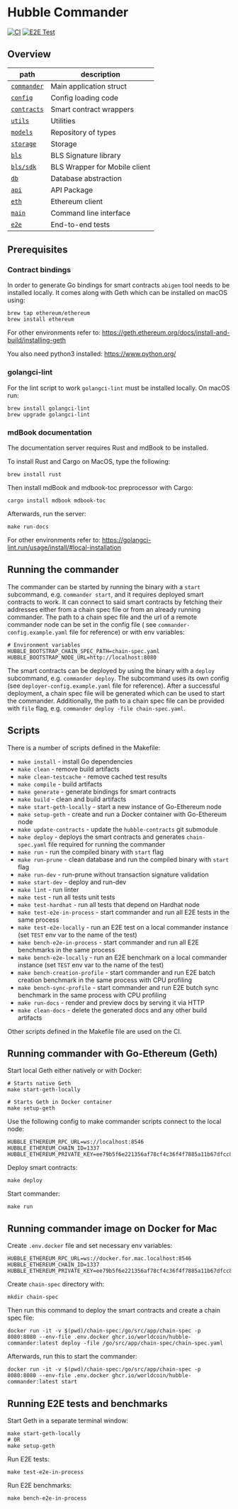 # Hubble Commander

[![CI](https://github.com/worldcoin/hubble-commander/actions/workflows/ci.yml/badge.svg)](https://github.com/worldcoin/hubble-commander/actions/workflows/ci.yml)
[![E2E Test](https://github.com/worldcoin/hubble-commander/actions/workflows/e2e.yml/badge.svg)](https://github.com/worldcoin/hubble-commander/actions/workflows/e2e.yml)

## Overview

|                     path                     |                description                |
| -------------------------------------------- | ----------------------------------------- |
| [`commander`](commander)                     | Main application struct                   |
| [`config`](config)                           | Config loading code                       |
| [`contracts`](contracts)                     | Smart contract wrappers                   |
| [`utils`](utils)                             | Utilities                                 |
| [`models`](models)                           | Repository of types                       |
| [`storage`](storage)                         | Storage                                   |
| [`bls`](bls)                                 | BLS Signature library                     |
| [`bls/sdk`](bls/sdk)                         | BLS Wrapper for Mobile client             |
| [`db`](db)                                   | Database abstraction                      |
| [`api`](api)                                 | API Package                               |
| [`eth`](eth)                                 | Ethereum client                           |
| [`main`](main)                               | Command line interface                    |
| [`e2e`](e2e)                                 | End-to-end tests                          |

<!-- Above table extracted using
#!/usr/bin/env python3
from pathlib import Path
from pytablewriter import MarkdownTableWriter
import re

value_matrix = []
for path_object in Path(".").glob('**/Readme.md'):
    if 'hubble-contracts' in f"{path_object}":
        continue
    print(f"Parsing {path_object}")
    dir = f"{path_object.parent}"
    readme = path_object.read_text()
    title = re.match("#\s*(.*?)\n", readme).group(1)
    value_matrix += [[f"[`{dir}`]({dir})", f"{title}"]]

MarkdownTableWriter(
    headers=["path", "description"],
    value_matrix=value_matrix,
    margin=1
).write_table()
-->

## Prerequisites

### Contract bindings

In order to generate Go bindings for smart contracts `abigen` tool needs to be installed locally. 
It comes along with Geth which can be installed on macOS using:

```shell
brew tap ethereum/ethereum
brew install ethereum
```

For other environments refer to: <https://geth.ethereum.org/docs/install-and-build/installing-geth>

You also need python3 installed: <https://www.python.org/>

### golangci-lint

For the lint script to work `golangci-lint` must be installed locally. On macOS run:

```shell
brew install golangci-lint
brew upgrade golangci-lint
```

### mdBook documentation

The documentation server requires Rust and mdBook to be installed.

To install Rust and Cargo on MacOS, type the following:

```shell
brew install rust
```

Then install mdBook and mdbook-toc preprocessor with Cargo:

```shell
cargo install mdbook mdbook-toc
```

Afterwards, run the server:

```shell
make run-docs
```

For other environments refer to: <https://golangci-lint.run/usage/install/#local-installation>

## Running the commander

The commander can be started by running the binary with a `start` subcommand, e.g. `commander start`, and it requires deployed smart
contracts to work. It can connect to said smart contracts by fetching their addresses either from a chain spec file or from an already
running commander. The path to a chain spec file and the url of a remote commander node can be set in the config file (
see `commander-config.example.yaml` file for reference)
or with env variables:

```shell
# Environment variables
HUBBLE_BOOTSTRAP_CHAIN_SPEC_PATH=chain-spec.yaml
HUBBLE_BOOTSTRAP_NODE_URL=http://localhost:8080
```

The smart contracts can be deployed by using the binary with a `deploy` subcommand, e.g. `commander deploy`.
The subcommand uses its own config (see `deployer-config.example.yaml` file for reference).
After a successful deployment, a chain spec file will be generated which can be used to start the commander.
Additionally, the path to a chain spec file can be provided with `file` flag, e.g. `commander deploy -file chain-spec.yaml`.

## Scripts

There is a number of scripts defined in the Makefile:

* `make install` - install Go dependencies
* `make clean` - remove build artifacts
* `make clean-testcache` - remove cached test results 
* `make compile` - build artifacts
* `make generate` - generate bindings for smart contracts
* `make build` - clean and build artifacts
* `make start-geth-locally` - start a new instance of Go-Ethereum node
* `make setup-geth` - create and run a Docker container with Go-Ethereum node
* `make update-contracts` - update the `hubble-contracts` git submodule
* `make deploy` - deploys the smart contracts and generates `chain-spec.yaml` file required for running the commander
* `make run` - run the compiled binary with `start` flag
* `make run-prune` - clean database and run the compiled binary with `start` flag
* `make run-dev` - run-prune without transaction signature validation
* `make start-dev` - deploy and run-dev
* `make lint` - run linter
* `make test` - run all tests unit tests
* `make test-hardhat` - run all tests that depend on Hardhat node
* `make test-e2e-in-process` - start commander and run all E2E tests in the same process 
* `make test-e2e-locally` - run an E2E test on a local commander instance (set `TEST` env var to the name of the test)
* `make bench-e2e-in-process` - start commander and run all E2E benchmarks in the same process 
* `make bench-e2e-locally` - run an E2E benchmark on a local commander instance (set `TEST` env var to the name of the test)
* `make bench-creation-profile` - start commander and run E2E batch creation benchmark in the same process with CPU profiling
* `make bench-sync-profile` - start commander and run E2E butch sync benchmark in the same process with CPU profiling
* `make run-docs` - render and preview docs by serving it via HTTP
* `make clean-docs` - delete the generated docs and any other build artifacts

Other scripts defined in the Makefile file are used on the CI.

## Running commander with Go-Ethereum (Geth)

Start local Geth either natively or with Docker:

```shell
# Starts native Geth
make start-geth-locally

# Starts Geth in Docker container
make setup-geth
```

Use the following config to make commander scripts connect to the local node:

```shell
HUBBLE_ETHEREUM_RPC_URL=ws://localhost:8546
HUBBLE_ETHEREUM_CHAIN_ID=1337
HUBBLE_ETHEREUM_PRIVATE_KEY=ee79b5f6e221356af78cf4c36f4f7885a11b67dfcc81c34d80249947330c0f82
```

Deploy smart contracts:
```shell
make deploy
```

Start commander:
```shell
make run
```

## Running commander image on Docker for Mac

Create `.env.docker` file and set necessary env variables:

```shell
HUBBLE_ETHEREUM_RPC_URL=ws://docker.for.mac.localhost:8546
HUBBLE_ETHEREUM_CHAIN_ID=1337
HUBBLE_ETHEREUM_PRIVATE_KEY=ee79b5f6e221356af78cf4c36f4f7885a11b67dfcc81c34d80249947330c0f82
```

Create `chain-spec` directory with:

```shell
mkdir chain-spec
```

Then run this command to deploy the smart contracts and create a chain spec file:

```shell
docker run -it -v $(pwd)/chain-spec:/go/src/app/chain-spec -p 8080:8080 --env-file .env.docker ghcr.io/worldcoin/hubble-commander:latest deploy -file /go/src/app/chain-spec/chain-spec.yaml
```

Afterwards, run this to start the commander:

```shell
docker run -it -v $(pwd)/chain-spec:/go/src/app/chain-spec -p 8080:8080 --env-file .env.docker ghcr.io/worldcoin/hubble-commander:latest start
```

## Running E2E tests and benchmarks
Start Geth in a separate terminal window:
```shell
make start-geth-locally
# OR
make setup-geth
```
Run E2E tests:
```shell
make test-e2e-in-process
```

Run E2E benchmarks:
```shell
make bench-e2e-in-process
```
